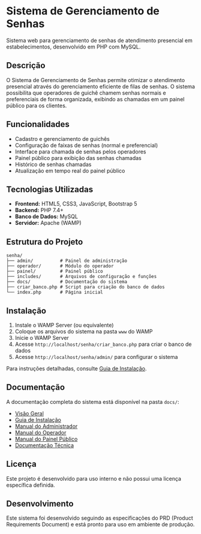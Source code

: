 # Sistema de Gerenciamento de Senhas

Sistema web para gerenciamento de senhas de atendimento presencial em estabelecimentos, desenvolvido em PHP com MySQL.

## Descrição

O Sistema de Gerenciamento de Senhas permite otimizar o atendimento presencial através do gerenciamento eficiente de filas de senhas. O sistema possibilita que operadores de guichê chamem senhas normais e preferenciais de forma organizada, exibindo as chamadas em um painel público para os clientes.

## Funcionalidades

- Cadastro e gerenciamento de guichês
- Configuração de faixas de senhas (normal e preferencial)
- Interface para chamada de senhas pelos operadores
- Painel público para exibição das senhas chamadas
- Histórico de senhas chamadas
- Atualização em tempo real do painel público

## Tecnologias Utilizadas

- **Frontend:** HTML5, CSS3, JavaScript, Bootstrap 5
- **Backend:** PHP 7.4+
- **Banco de Dados:** MySQL
- **Servidor:** Apache (WAMP)

## Estrutura do Projeto

```
senha/
├── admin/          # Painel de administração
├── operador/       # Módulo do operador
├── painel/         # Painel público
├── includes/       # Arquivos de configuração e funções
├── docs/           # Documentação do sistema
├── criar_banco.php # Script para criação do banco de dados
└── index.php       # Página inicial
```

## Instalação

1. Instale o WAMP Server (ou equivalente)
2. Coloque os arquivos do sistema na pasta `www` do WAMP
3. Inicie o WAMP Server
4. Acesse `http://localhost/senha/criar_banco.php` para criar o banco de dados
5. Acesse `http://localhost/senha/admin/` para configurar o sistema

Para instruções detalhadas, consulte [Guia de Instalação](docs/guia_instalacao.md).

## Documentação

A documentação completa do sistema está disponível na pasta `docs/`:

- [Visão Geral](docs/visao_geral.md)
- [Guia de Instalação](docs/guia_instalacao.md)
- [Manual do Administrador](docs/manual_administrador.md)
- [Manual do Operador](docs/manual_operador.md)
- [Manual do Painel Público](docs/manual_painel.md)
- [Documentação Técnica](docs/documentacao_tecnica.md)

## Licença

Este projeto é desenvolvido para uso interno e não possui uma licença específica definida.

## Desenvolvimento

Este sistema foi desenvolvido seguindo as especificações do PRD (Product Requirements Document) e está pronto para uso em ambiente de produção.